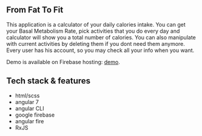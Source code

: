 ## From Fat To Fit

This application is a calculator of your daily calories intake. You can get your Basal Metabolism Rate, pick activities that you do every day and calculator will show you a total number of calories. You can also manipulate with current activities by deleting them if you dont need them anymore. Every user has his account, so you may check all your info when you want.

Demo is available on Firebase hosting: [demo](https://from-fat-to-fit.firebaseapp.com/).  

## Tech stack & features

* html/scss
* angular 7
* angular CLI
* google firebase
* angular fire
* RxJS


